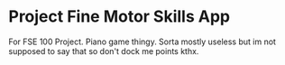 # Project Fine Motor Skills App

For FSE 100 Project. Piano game thingy. Sorta mostly useless but im not supposed to say that so don't dock me points kthx.